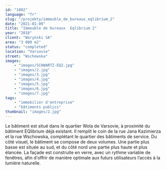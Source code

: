 ```yaml
---
id: "1802"
language: "fr"
slug: "/projekty/immeuble_de_bureaux_eqlibrium_2"
date: "2021-01-09"
title: "Immeuble de bureaux  Eqlibrium 2"
year: "2018"
client: "Waryński SA"
area: "3 000 m2"
status: "completed"
location: "Varsovie"
street: "Wschowska"
images: 
    - "images/SCHWARTZ-EQ2.jpg"
    - "images/2.jpg"
    - "images/3.jpg"
    - "images/4.jpg"
    - "images/5.jpg"    
    - "images/6.jpg"    
    - "images/7.jpg"    
tags: 
    - "immobilier d'entreprise"
    - "bâtiments publics"
thumbnail: "images/2.jpg"
---
```

Le bâtiment est situé dans le quartier Wola de Varsovie, à&nbsp;proximité du bâtiment EQlibrium déjà existant. Il remplit le coin de la rue Jana Kazimierza et la rue Wschowska, complétant le quartier des bâtiments de service. Du côté visuel, le bâtiment se compose de deux volumes. Une partie plus basse est située au sud, et du côté nord une partie plus haute et plus élancée. La façade est construite en verre, avec un rythme variable de fenêtres, afin d'offrir de manière optimale aux futurs utilisateurs l’accès à&nbsp;la lumière naturelle.